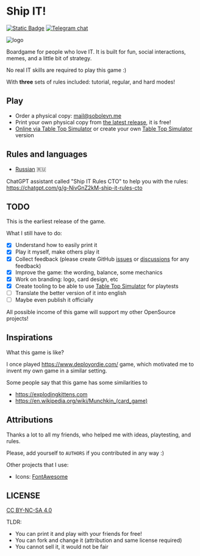# Ship IT!

[![Static Badge](https://img.shields.io/badge/support-game-orange?style=flat&logo=boosty&color=orange)](https://boosty.to/sobolevn)
[![Telegram chat](https://img.shields.io/badge/chat-join-blue?logo=telegram)](https://t.me/ship_it_boardgame)

![logo](https://raw.githubusercontent.com/sobolevn/ship-it-boardgame/master/ru/graphics/name.png)

Boardgame for people who love IT.
It is built for fun, social interactions, memes, and a little bit of strategy.

No real IT skills are required to play this game :)

With **three** sets of rules included: tutorial, regular, and hard modes!

## Play

- Order a physical copy: [mail@sobolevn.me](mailto:mail@sobolevn.me)
- Print your own physical copy from [the latest release](https://github.com/sobolevn/ship-it-boardgame/releases/latest), it is free!
- [Online via Table Top Simulator](https://steamcommunity.com/sharedfiles/filedetails/?id=3172213526) or create your own [Table Top Simulator](https://github.com/sobolevn/ship-it-boardgame/blob/master/table-top-simulator.md) version

## Rules and languages

- [Russian](https://github.com/sobolevn/ship-it-boardgame/blob/master/ru/rules.md) 🇷🇺

ChatGPT assistant called "Ship IT Rules CTO" to help you with the rules: https://chatgpt.com/g/g-NivGnZ2kM-ship-it-rules-cto

## TODO

This is the earliest release of the game.

What I still have to do:
- [x] Understand how to easily print it
- [x] Play it myself, make others play it
- [x] Collect feedback (please create GitHub [issues](https://github.com/sobolevn/ship-it-boardgame/issues) or [discussions](https://github.com/sobolevn/ship-it-boardgame/discussions) for any feedback)
- [x] Improve the game: the wording, balance, some mechanics
- [x] Work on branding: logo, card design, etc
- [x] Create tooling to be able to use [Table Top Simulator](https://steamcommunity.com/sharedfiles/filedetails/?id=3172213526) for playtests
- [ ] Translate the better version of it into english
- [ ] Maybe even publish it officially

All possible income of this game will support my other OpenSource projects!

## Inspirations

What this game is like?

I once played https://www.deployordie.com/ game,
which motivated me to invent my own game in a similar setting.

Some people say that this game has some similarities to
- https://explodingkittens.com
- https://en.wikipedia.org/wiki/Munchkin_(card_game)

## Attributions

Thanks a lot to all my friends, who helped me with ideas, playtesting, and rules.

Please, add yourself to `AUTHORS` if you contributed in any way :)

Other projects that I use:
- Icons: [FontAwesome](https://github.com/FortAwesome/Font-Awesome/blob/6.x/LICENSE.txt)

## LICENSE

[CC BY-NC-SA 4.0](https://github.com/sobolevn/ship-it-boardgame/blob/master/LICENSE)

TLDR:
- You can print it and play with your friends for free!
- You can fork and change it (attribution and same license required)
- You cannot sell it, it would not be fair

